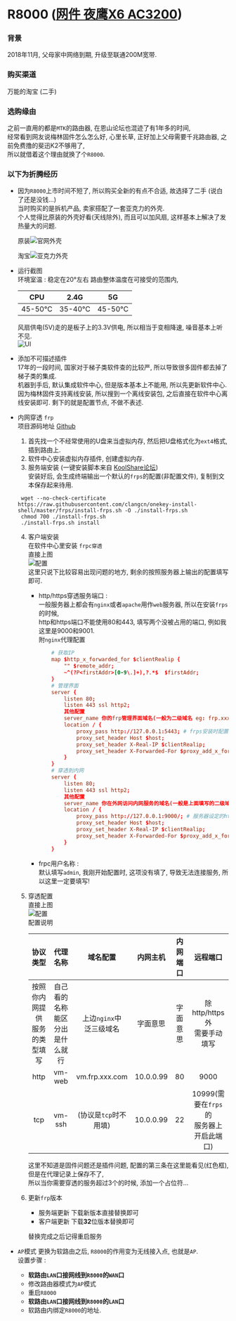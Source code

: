 # R8000 ([网件 夜鹰X6 AC3200](https://www.netgear.com.cn/home/products/networking/wifi-routers/R8000.aspx))

### 背景

2018年11月, 父母家中网络到期, 升级至联通200M宽带.

### 购买渠道

万能的淘宝 (二手)

### 选购缘由

之前一直用的都是`MTK`的路由器, 在恩山论坛也混迹了有1年多的时间,  
经常看到网友说梅林固件怎么怎么好, 心里长草, 正好加上父母需要千兆路由器, 之前免费撸的斐迅K2不够用了,  
所以就借着这个理由就换了个`R8000`.

### 以下为折腾经历

- 因为`R8000`上市时间不短了, 所以购买全新的有点不合适, 故选择了二手 (说白了还是没钱...)  
  当时购买的是拆机产品, 卖家搭配了一套亚克力的外壳.  
   个人觉得比原装的外壳好看(天线除外), 而且可以加风扇, 这样基本上解决了发热量大的问题.  

   原装![官网外壳](img/R8000-outward-offical.jpg)

   淘宝![亚克力外壳](img/R8000-outward.jpg)

- 运行截图  
  环境室温 : 稳定在20°左右 路由整体温度在可接受的范围内,

  | CPU | 2.4G | 5G |
  | :------: | :------: | :------: |
  | 45-50℃ | 35-40℃ | 45-50℃ |

  风扇供电(5V)走的是板子上的3.3V供电, 所以相当于变相降速, 噪音基本上听不见.  
  ![UI](img/R8000-router-web.jpg)
- 添加不可描述插件  
  17年的一段时间, 国家对于梯子类软件查的比较严, 所以导致很多固件都去掉了梯子类的集成.  
  机器到手后, 默认集成软件中心, 但是版本基本上不能用, 所以先更新软件中心.  
  因为梅林固件支持离线安装, 所以搜到一个离线安装包, 之后直接在软件中心离线安装即可.
  剩下的就是配置节点, 不做不表述.

- 内网穿透 `frp`  
  项目源码地址 [Github](https://github.com/fatedier/frp)  
  
  1. 首先找一个不经常使用的U盘来当虚拟内存, 然后把U盘格式化为`ext4`格式, 插到路由上.
  2. 软件中心安装虚拟内存插件, 创建虚拟内存.
  3. 服务端安装 (一键安装脚本来自 [KoolShare论坛](http://koolshare.cn/thread-65379-1-1.html))  
  安装好后, 会生成终端输出一个默认的`frps`的配置(非配置文件), 复制到文本保存起来待用.  

    ```shell
     wget --no-check-certificate https://raw.githubusercontent.com/clangcn/onekey-install-shell/master/frps/install-frps.sh -O ./install-frps.sh  
     chmod 700 ./install-frps.sh
     ./install-frps.sh install
    ```

  4. 客户端安装  
  在软件中心里安装 `frpc穿透`  
  直接上图  
  ![配置](img/frpc-config-server.jpg)  
  这里只说下比较容易出现问题的地方, 剩余的按照服务器上输出的配置填写即可.  
      - http/https穿透服务端口 :  
      一般服务器上都会有`nginx`或者`apache`用作`web`服务器, 所以在安装`frps`的时候,  
      http和https端口不能使用80和443, 填写两个没被占用的端口, 例如我这里是9000和9001.  
      附`nginx`代理配置

        ```conf
            # 获取IP
            map $http_x_forwarded_for $clientRealip {
                "" $remote_addr;
                ~^(?P<firstAddr>[0-9\.]+),?.*$  $firstAddr;
            }
            # 管理界面
            server {
                listen 80;
                listen 443 ssl http2;
                其他配置
                server_name 你的frp管理界面域名(一般为二级域名 eg: frp.xxx.com);
                location / {
                    proxy_pass http://127.0.0.1:5443; # frps安装时配置的管理页面的端口号;
                    proxy_set_header Host $host;
                    proxy_set_header X-Real-IP $clientRealip;
                    proxy_set_header X-Forwarded-For $proxy_add_x_forwarded_for;
                }
            }
            # 穿透到内网
            server {
                listen 80;
                listen 443 ssl http2;
                其他配置
                server_name 你在外网访问内网服务的域名(一般是上面填写的二级域名下的泛三级域名 eg: *.frp.xxx.com);
                location / {
                    proxy_pass http://127.0.0.1:9000/; # 服务器设定的http端口
                    proxy_set_header Host $host;
                    proxy_set_header X-Real-IP $clientRealip;
                    proxy_set_header X-Forwarded-For $proxy_add_x_forwarded_for;
                }
            }
        ```

      - frpc用户名称 :  
    默认填写`admin`, 我刚开始配置时, 这项没有填了, 导致无法连接服务, 所以这里一定要填写!  
  5. 穿透配置  
  直接上图  
  ![配置](img/frpc-config-client.jpg)  
  配置说明  

      | 协议类型 | 代理名称 | 域名配置 | 内网主机 | 内网端口 | 远程端口 | 
      | :------:| :------: | :------: | :------: | :------: | :------: | 
      | 按照你内网提供<br>服务的类型填写 | 自己看的名称<br>能区分出是什么就行 | 上边`nginx`中<br>泛三级域名 | 字面意思 | 字面意思 | 除http/https外<br>需要手动填写 |
      | http | vm-web | vm.frp.xxx.com | 10.0.0.99 | 80 | 9000 | 
      | tcp | vm-ssh | (协议是`tcp`时不用填) | 10.0.0.99 | 22 | 10999(需要在`frps`的<br>服务器上开启此端口) | 

      这里不知道是固件问题还是插件问题, 配置的第三条在这里能看见(红色框), 但是在代理记录上保存不了,  
      所以当你需要穿透的服务超过3个的时候, 添加一个占位符...

  6. 更新`frp`版本  
      - 服务端更新  下载新版本直接替换即可  
      - 客户端更新  下载**32**位版本替换即可  

      替换完成之后记得重启服务

- `AP`模式
  更换为软路由之后, `R8000`的作用变为无线接入点, 也就是`AP`.  
  设置步骤 :  
  * **软路由`LAN`口接网线到`R8000`的`WAN`口**  
  * 修改路由器模式为`AP`模式  
  * 重启`R8000`  
  * **软路由`LAN`口接网线到`R8000`的`LAN`口**  
  * 软路由内绑定`R8000`的地址.  